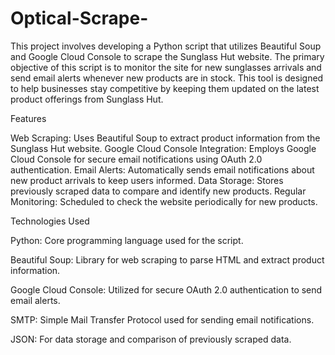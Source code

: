 # Optical-Scrape-

This project involves developing a Python script that utilizes Beautiful Soup and Google Cloud Console to scrape the Sunglass Hut website. The primary objective of this script is to monitor the site for new sunglasses arrivals and send email alerts whenever new products are in stock. This tool is designed to help businesses stay competitive by keeping them updated on the latest product offerings from Sunglass Hut.

Features

Web Scraping: Uses Beautiful Soup to extract product information from the Sunglass Hut website.
Google Cloud Console Integration: Employs Google Cloud Console for secure email notifications using OAuth 2.0 authentication.
Email Alerts: Automatically sends email notifications about new product arrivals to keep users informed.
Data Storage: Stores previously scraped data to compare and identify new products.
Regular Monitoring: Scheduled to check the website periodically for new products.


Technologies Used

Python: Core programming language used for the script.

Beautiful Soup: Library for web scraping to parse HTML and extract product information.

Google Cloud Console: Utilized for secure OAuth 2.0 authentication to send email alerts.

SMTP: Simple Mail Transfer Protocol used for sending email notifications.

JSON: For data storage and comparison of previously scraped data.

